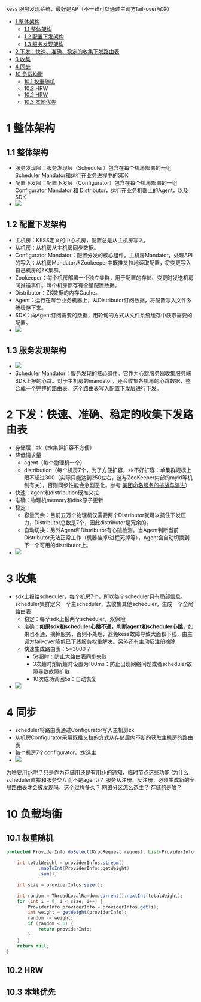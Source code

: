kess
服务发现系统，最好是AP（不一致可以通过主调方fail-over解决）
<!-- TOC -->

- [1 整体架构](#1-整体架构)
    - [1.1 整体架构](#11-整体架构)
    - [1.2 配置下发架构](#12-配置下发架构)
    - [1.3 服务发现架构](#13-服务发现架构)
- [2 下发：快速、准确、稳定的收集下发路由表](#2-下发快速准确稳定的收集下发路由表)
- [3 收集](#3-收集)
- [4 同步](#4-同步)
- [10 负载均衡](#10-负载均衡)
    - [10.1 权重随机](#101-权重随机)
    - [10.2 HRW](#102-hrw)
    - [10.2 HRW](#102-hrw)
    - [10.3 本地优先](#103-本地优先)

<!-- /TOC -->
# 1 整体架构
## 1.1 整体架构
- 服务发现层：服务发现层（Scheduler）包含在每个机房部署的一组Scheduler Mandator和运行在业务进程中的SDK
- 配置下发层：配置下发层（Configurator）包含在每个机房部署的一组Configurator Mandator 和 Distributor，运行在业务机器上的Agent，以及SDK
- ![](./pic/krpc/4-kess_arch.png)
## 1.2 配置下发架构
- 主机房：KESS定义的中心机房，配置总是从主机房写入。
- 从机房：从机房从主机房同步数据。
- Configurator Mandator：配置分发的核心组件。主机房Mandator，处理API的写入；从机房Mandator从Zookeeper中既推又拉地读取配置，将变更写入自己机房的ZK集群。
- Zookeeper：每个机房部署一个独立集群，用于配置的存储、变更时发送机房间推送事件。每个机房都存有全量配置数据。
- Distributor：ZK数据的内存Cache。
- Agent：运行在每台业务机器上，从Distributor订阅数据，将配置写入文件系统缓存下来。
- SDK：向Agent订阅需要的数据，用轮询的方式从文件系统缓存中获取需要的配置。
- ![](./pic/krpc/5-config_arch.png)
## 1.3 服务发现架构
- ![](./pic/krpc/6-scheduler_arch.png)
- Scheduler Mandator：服务发现的核心组件。它作为心跳服务器收集服务端SDK上报的心跳。对于主机房的mandator，还会收集各机房的心跳数据，整合成一个完整的路由表。这个路由表写入配置下发层进行下发。
# 2 下发：快速、准确、稳定的收集下发路由表
- 存储层：zk（zk集群扩容不方便）
- 降低请求量：
    - agent（每个物理机一个）
    - distribution（每个机房7个，为了方便扩容，zk不好扩容：单集群规模上限不超过300（实际只能达到250左右，这与ZooKeeper内部的myid等机制有关），否则同步性能会急剧恶化。参考 [美团命名服务的挑战与演进](https://tech.meituan.com/2020/05/14/octo-mns-2.0.html)）
- 快速：agent和distribution既推又拉
- 准确：物理机memory和disk原子更新
- 稳定：
    - 容量冗余：目前五万个物理机仅需要两个Distributor就可以抗住下发压力，Distributor总数是7个，因此distributor是冗余的。
    - 自动切换：另外Agent和Distributor有心跳检测。当Agent判断当前Distributor无法正常工作（机器挂掉/进程死掉等），Agent会自动切换到下一个可用的distributor上。
- ![](./pic/krpc/1-kess路由表下发方案.png)
# 3 收集
- sdk上报给scheduler，每个机房7个，所以每个scheduler只有局部信息。scheduler集群定义一个主scheduler，去收集其他scheduler，生成一个全局路由表
    - 稳定：每个sdk上报两个scheduler，双保险
    - 准确：**如果sdk和scheduler心跳不通，判断agent和scheduler心跳**，如果也不通，摘掉服务，否则不处理，避免kess故障导致大面积下线，由主调方fail-over降低已下线服务权重解决。另外还有主动反注册摘除
    - 快速生成路由表：5*3000？
        - 5s超时：防止大路由表同步失败
        - 3次超时熔断超时设置为100ms：防止出现网络问题或者scheduler故障导致故障扩散
        - 10次成功调回5s：自动恢复
- ![](./pic/krpc/2-scheduler收集路由信息机制.png)
# 4 同步
- scheduler将路由表通过Configurator写入主机房zk
- 从机房Configurator采用既推又拉的方式从存储层内不断的获取主机房的路由表
- 每个机房7个configurator，zk选主
- ![](./pic/krpc/3-KESS同步机制.png)

为啥要用zk呢？只是作为存储用还是有用zk的通知、临时节点这些功能
(为什么scheduler直接和服务交互而不是agent)？
服务从注册、反注册，必须生成新的全局路由表才会被发现吗，这个过程多久？
网络分区怎么选主？
存储的是啥？

# 10 负载均衡
## 10.1 权重随机
```java
protected ProviderInfo doSelect(KrpcRequest request, List<ProviderInfo> providerInfos) throws KrpcRequestException {

    int totalWeight = providerInfos.stream()
            .mapToInt(ProviderInfo::getWeight)
            .sum();

    int size = providerInfos.size();

    int random = ThreadLocalRandom.current().nextInt(totalWeight);
    for (int i = 0; i < size; i++) {
        ProviderInfo providerInfo = providerInfos.get(i);
        int weight = getWeight(providerInfo);
        random -= weight;
        if (random < 0) {
            return providerInfo;
        }
    }
    return null;
}

```
## 10.2 HRW
## 10.3 本地优先
